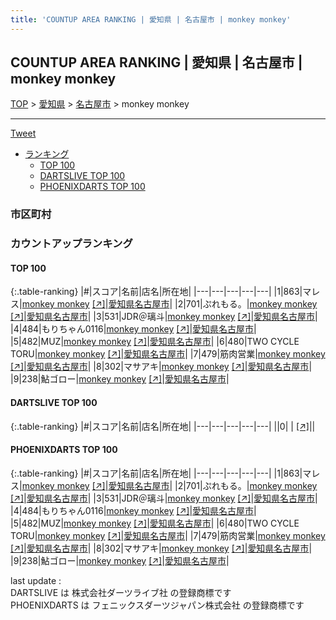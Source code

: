 ```yaml
---
title: 'COUNTUP AREA RANKING | 愛知県 | 名古屋市 | monkey monkey'
---
```

## COUNTUP AREA RANKING | 愛知県 | 名古屋市 | monkey monkey

[TOP](/darts/rank/) > [愛知県](/darts/rank/愛知県/) > [名古屋市](/darts/rank/愛知県/名古屋市/) > monkey monkey

___

<a href="https://twitter.com/share?ref_src=twsrc%5Etfw" data-text="COUNTUP AREA RANKING | 愛知県名古屋市monkey monkey" class="twitter-share-button" data-hashtags="DARTSLIVE,PHOENIXDARTS,darts,ダーツ" data-show-count="false">Tweet</a>

* [ランキング](#カウントアップランキング)
    * [TOP 100](#top-100)
    * [DARTSLIVE TOP 100](#dartslive-top-100)
    * [PHOENIXDARTS TOP 100](#phoenixdarts-top-100)

### 市区町村

<ul>

</ul>

### カウントアップランキング

#### TOP 100



{:.table-ranking}
|#|スコア|名前|店名|所在地|
|---|---|---|---|---|
|1|863|<span class="rank-name-pd">マレス</span>|<a href="/darts/rank/shops/78440.html">monkey monkey</a> <a href="https://vs.phoenixdarts.com/jp/shop/shopDetailInfo/s_78440?s_seq=78440">[↗]</a>|<a href="/darts/rank/愛知県/名古屋市">愛知県名古屋市</a>|
|2|701|<span class="rank-name-pd">ぷれもる。</span>|<a href="/darts/rank/shops/78440.html">monkey monkey</a> <a href="https://vs.phoenixdarts.com/jp/shop/shopDetailInfo/s_78440?s_seq=78440">[↗]</a>|<a href="/darts/rank/愛知県/名古屋市">愛知県名古屋市</a>|
|3|531|<span class="rank-name-pd">JDR＠璃斗</span>|<a href="/darts/rank/shops/78440.html">monkey monkey</a> <a href="https://vs.phoenixdarts.com/jp/shop/shopDetailInfo/s_78440?s_seq=78440">[↗]</a>|<a href="/darts/rank/愛知県/名古屋市">愛知県名古屋市</a>|
|4|484|<span class="rank-name-pd">もりちゃん0116</span>|<a href="/darts/rank/shops/78440.html">monkey monkey</a> <a href="https://vs.phoenixdarts.com/jp/shop/shopDetailInfo/s_78440?s_seq=78440">[↗]</a>|<a href="/darts/rank/愛知県/名古屋市">愛知県名古屋市</a>|
|5|482|<span class="rank-name-pd">MUZ</span>|<a href="/darts/rank/shops/78440.html">monkey monkey</a> <a href="https://vs.phoenixdarts.com/jp/shop/shopDetailInfo/s_78440?s_seq=78440">[↗]</a>|<a href="/darts/rank/愛知県/名古屋市">愛知県名古屋市</a>|
|6|480|<span class="rank-name-pd">TWO CYCLE TORU</span>|<a href="/darts/rank/shops/78440.html">monkey monkey</a> <a href="https://vs.phoenixdarts.com/jp/shop/shopDetailInfo/s_78440?s_seq=78440">[↗]</a>|<a href="/darts/rank/愛知県/名古屋市">愛知県名古屋市</a>|
|7|479|<span class="rank-name-pd">筋肉営業</span>|<a href="/darts/rank/shops/78440.html">monkey monkey</a> <a href="https://vs.phoenixdarts.com/jp/shop/shopDetailInfo/s_78440?s_seq=78440">[↗]</a>|<a href="/darts/rank/愛知県/名古屋市">愛知県名古屋市</a>|
|8|302|<span class="rank-name-pd">マサアキ</span>|<a href="/darts/rank/shops/78440.html">monkey monkey</a> <a href="https://vs.phoenixdarts.com/jp/shop/shopDetailInfo/s_78440?s_seq=78440">[↗]</a>|<a href="/darts/rank/愛知県/名古屋市">愛知県名古屋市</a>|
|9|238|<span class="rank-name-pd">鮎ゴロー</span>|<a href="/darts/rank/shops/78440.html">monkey monkey</a> <a href="https://vs.phoenixdarts.com/jp/shop/shopDetailInfo/s_78440?s_seq=78440">[↗]</a>|<a href="/darts/rank/愛知県/名古屋市">愛知県名古屋市</a>|


#### DARTSLIVE TOP 100



{:.table-ranking}
|#|スコア|名前|店名|所在地|
|---|---|---|---|---|
||0|<span class="rank-name-dl"> </span>|<a href="/darts/rank/shops/.html"></a> <a href="">[↗]</a>|<a href="/darts/rank//"></a>|


#### PHOENIXDARTS TOP 100



{:.table-ranking}
|#|スコア|名前|店名|所在地|
|---|---|---|---|---|
|1|863|<span class="rank-name-pd">マレス</span>|<a href="/darts/rank/shops/78440.html">monkey monkey</a> <a href="https://vs.phoenixdarts.com/jp/shop/shopDetailInfo/s_78440?s_seq=78440">[↗]</a>|<a href="/darts/rank/愛知県/名古屋市">愛知県名古屋市</a>|
|2|701|<span class="rank-name-pd">ぷれもる。</span>|<a href="/darts/rank/shops/78440.html">monkey monkey</a> <a href="https://vs.phoenixdarts.com/jp/shop/shopDetailInfo/s_78440?s_seq=78440">[↗]</a>|<a href="/darts/rank/愛知県/名古屋市">愛知県名古屋市</a>|
|3|531|<span class="rank-name-pd">JDR＠璃斗</span>|<a href="/darts/rank/shops/78440.html">monkey monkey</a> <a href="https://vs.phoenixdarts.com/jp/shop/shopDetailInfo/s_78440?s_seq=78440">[↗]</a>|<a href="/darts/rank/愛知県/名古屋市">愛知県名古屋市</a>|
|4|484|<span class="rank-name-pd">もりちゃん0116</span>|<a href="/darts/rank/shops/78440.html">monkey monkey</a> <a href="https://vs.phoenixdarts.com/jp/shop/shopDetailInfo/s_78440?s_seq=78440">[↗]</a>|<a href="/darts/rank/愛知県/名古屋市">愛知県名古屋市</a>|
|5|482|<span class="rank-name-pd">MUZ</span>|<a href="/darts/rank/shops/78440.html">monkey monkey</a> <a href="https://vs.phoenixdarts.com/jp/shop/shopDetailInfo/s_78440?s_seq=78440">[↗]</a>|<a href="/darts/rank/愛知県/名古屋市">愛知県名古屋市</a>|
|6|480|<span class="rank-name-pd">TWO CYCLE TORU</span>|<a href="/darts/rank/shops/78440.html">monkey monkey</a> <a href="https://vs.phoenixdarts.com/jp/shop/shopDetailInfo/s_78440?s_seq=78440">[↗]</a>|<a href="/darts/rank/愛知県/名古屋市">愛知県名古屋市</a>|
|7|479|<span class="rank-name-pd">筋肉営業</span>|<a href="/darts/rank/shops/78440.html">monkey monkey</a> <a href="https://vs.phoenixdarts.com/jp/shop/shopDetailInfo/s_78440?s_seq=78440">[↗]</a>|<a href="/darts/rank/愛知県/名古屋市">愛知県名古屋市</a>|
|8|302|<span class="rank-name-pd">マサアキ</span>|<a href="/darts/rank/shops/78440.html">monkey monkey</a> <a href="https://vs.phoenixdarts.com/jp/shop/shopDetailInfo/s_78440?s_seq=78440">[↗]</a>|<a href="/darts/rank/愛知県/名古屋市">愛知県名古屋市</a>|
|9|238|<span class="rank-name-pd">鮎ゴロー</span>|<a href="/darts/rank/shops/78440.html">monkey monkey</a> <a href="https://vs.phoenixdarts.com/jp/shop/shopDetailInfo/s_78440?s_seq=78440">[↗]</a>|<a href="/darts/rank/愛知県/名古屋市">愛知県名古屋市</a>|


<div class="footer border-top border-gray-light mt-5 pt-3 text-right text-gray">
    last update : <span style="font-weight: italic" id="foot_last_modified"></span><br />
    DARTSLIVE は 株式会社ダーツライブ社 の登録商標です<br />
    PHOENIXDARTS は フェニックスダーツジャパン株式会社 の登録商標です<br />
</div>

<script src="https://cdnjs.cloudflare.com/ajax/libs/jquery.tablesorter/2.31.3/js/jquery.tablesorter.min.js" integrity="sha512-qzgd5cYSZcosqpzpn7zF2ZId8f/8CHmFKZ8j7mU4OUXTNRd5g+ZHBPsgKEwoqxCtdQvExE5LprwwPAgoicguNg==" crossorigin="anonymous" referrerpolicy="no-referrer"></script>
<link rel="stylesheet" href="https://cdnjs.cloudflare.com/ajax/libs/jquery.tablesorter/2.31.3/css/theme.default.min.css" integrity="sha512-wghhOJkjQX0Lh3NSWvNKeZ0ZpNn+SPVXX1Qyc9OCaogADktxrBiBdKGDoqVUOyhStvMBmJQ8ZdMHiR3wuEq8+w==" crossorigin="anonymous" referrerpolicy="no-referrer" />
<script>
$(function() {
    $(".table-ranking").tablesorter({sortList:[[0, 0]]});
    $("#foot_last_modified").text(formatDate(new Date(document.lastModified), 'yyyy-MM-dd HH:mm:ss'));
});
</script>

<script async src="https://platform.twitter.com/widgets.js" charset="utf-8"></script>